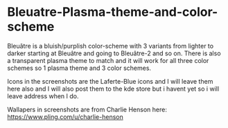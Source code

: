 # Bleuatre-Plasma-theme-and-color-scheme
Bleuâtre is a bluish/purplish color-scheme with 3 variants from lighter to darker starting at Bleuâtre and going to Bleuâtre-2 and so on. 
There is also a transparent plasma theme to match and it will work for all three color schemes so 1 plasma theme and 3 color schemes.

Icons in the screenshots are the Laferte-Blue icons and I will leave them here also and I will also post them to the kde store but i havent yet so i will leave address when I do. 

Wallapers in screenshots are from Charlie Henson here:
https://www.pling.com/u/charlie-henson
